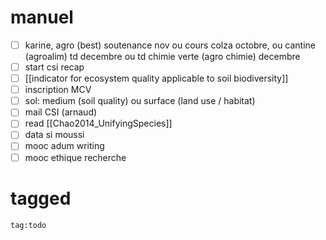 # manuel

- [ ] karine, agro (best) soutenance nov ou cours colza octobre, ou cantine (agroalim) td decembre ou td chimie verte (agro chimie) decembre
- [ ] start csi recap
- [ ] [[indicator for ecosystem quality applicable to soil biodiversity]]
- [ ] inscription MCV
- [ ] sol: medium (soil quality) ou surface (land use / habitat)
- [ ] mail CSI (arnaud)
- [ ] read [[Chao2014_UnifyingSpecies]]
- [ ] data si moussi 
- [ ] mooc adum writing
- [ ] mooc ethique recherche
# tagged
```query
tag:todo
```
